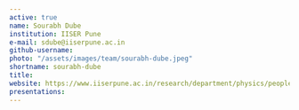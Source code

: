 ```yaml
---
active: true
name: Sourabh Dube
institution: IISER Pune
e-mail: sdube@iiserpune.ac.in
github-username: 
photo: "/assets/images/team/sourabh-dube.jpeg"
shortname: sourabh-dube
title: 
website: https://www.iiserpune.ac.in/research/department/physics/people/faculty/regular-faculty/sourabh-dube/261
presentations:
---
```


